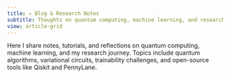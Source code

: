 ```yaml
---
title: ✍️ Blog & Research Notes
subtitle: Thoughts on quantum computing, machine learning, and research
view: article-grid
---
```


Here I share notes, tutorials, and reflections on quantum computing, machine learning, and my research journey. Topics include quantum algorithms, variational circuits, trainability challenges, and open-source tools like Qiskit and PennyLane.
